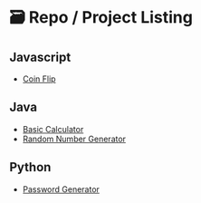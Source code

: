 # 🗃️ Repo / Project Listing

## Javascript
- [Coin Flip](https://github.com/kathylam204/coin-flip)

## Java
- [Basic Calculator](https://github.com/kathylam204/calculator)
- [Random Number Generator](https://github.com/kathylam204/numbergenerator)

## Python
- [Password Generator](https://github.com/kathylam204/password-generator)

<!---
## C#
*(Projects coming soon)*

## SQL
*(Projects coming soon)*

## Typescript
*(Projects coming soon)*

## C++
*(Projects coming soon)*

## React
*(Projects coming soon)*

## Go
*(Projects coming soon)*
-->

